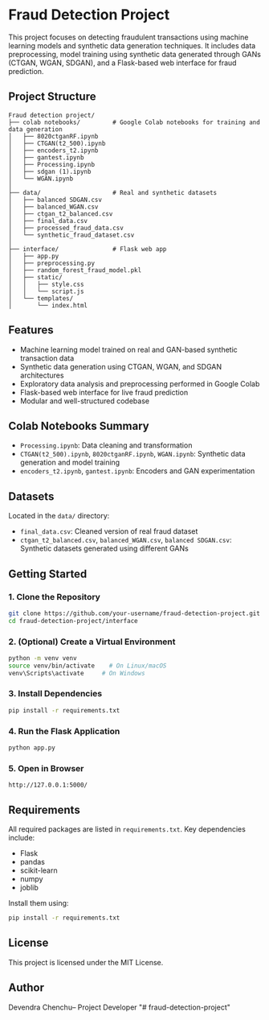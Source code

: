 # Fraud Detection Project

This project focuses on detecting fraudulent transactions using machine learning models and synthetic data generation techniques. It includes data preprocessing, model training using synthetic data generated through GANs (CTGAN, WGAN, SDGAN), and a Flask-based web interface for fraud prediction.

## Project Structure

```
Fraud detection project/
├── colab notebooks/         # Google Colab notebooks for training and data generation
│   ├── 8020ctganRF.ipynb
│   ├── CTGAN(t2_500).ipynb
│   ├── encoders_t2.ipynb
│   ├── gantest.ipynb
│   ├── Processing.ipynb
│   ├── sdgan (1).ipynb
│   └── WGAN.ipynb
│
├── data/                    # Real and synthetic datasets
│   ├── balanced SDGAN.csv
│   ├── balanced_WGAN.csv
│   ├── ctgan_t2_balanced.csv
│   ├── final_data.csv
│   ├── processed_fraud_data.csv
│   └── synthetic_fraud_dataset.csv
│
├── interface/               # Flask web app
│   ├── app.py
│   ├── preprocessing.py
│   ├── random_forest_fraud_model.pkl
│   ├── static/
│   │   ├── style.css
│   │   └── script.js
│   └── templates/
│       └── index.html
```

## Features

- Machine learning model trained on real and GAN-based synthetic transaction data
- Synthetic data generation using CTGAN, WGAN, and SDGAN architectures
- Exploratory data analysis and preprocessing performed in Google Colab
- Flask-based web interface for live fraud prediction
- Modular and well-structured codebase

## Colab Notebooks Summary

- `Processing.ipynb`: Data cleaning and transformation
- `CTGAN(t2_500).ipynb`, `8020ctganRF.ipynb`, `WGAN.ipynb`: Synthetic data generation and model training
- `encoders_t2.ipynb`, `gantest.ipynb`: Encoders and GAN experimentation

## Datasets

Located in the `data/` directory:

- `final_data.csv`: Cleaned version of real fraud dataset
- `ctgan_t2_balanced.csv`, `balanced_WGAN.csv`, `balanced SDGAN.csv`: Synthetic datasets generated using different GANs

## Getting Started

### 1. Clone the Repository

```bash
git clone https://github.com/your-username/fraud-detection-project.git
cd fraud-detection-project/interface
```

### 2. (Optional) Create a Virtual Environment

```bash
python -m venv venv
source venv/bin/activate    # On Linux/macOS
venv\Scripts\activate     # On Windows
```

### 3. Install Dependencies

```bash
pip install -r requirements.txt
```

### 4. Run the Flask Application

```bash
python app.py
```

### 5. Open in Browser

```
http://127.0.0.1:5000/
```

## Requirements

All required packages are listed in `requirements.txt`. Key dependencies include:

- Flask
- pandas
- scikit-learn
- numpy
- joblib

Install them using:

```bash
pip install -r requirements.txt
```

## License

This project is licensed under the MIT License.

## Author

Devendra Chenchu– Project Developer
"# fraud-detection-project" 
